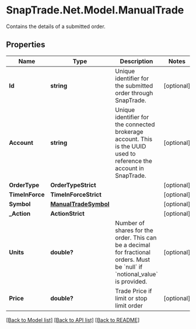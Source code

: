 # SnapTrade.Net.Model.ManualTrade
Contains the details of a submitted order.

## Properties

Name | Type | Description | Notes
------------ | ------------- | ------------- | -------------
**Id** | **string** | Unique identifier for the submitted order through SnapTrade. | [optional] 
**Account** | **string** | Unique identifier for the connected brokerage account. This is the UUID used to reference the account in SnapTrade. | [optional] 
**OrderType** | **OrderTypeStrict** |  | [optional] 
**TimeInForce** | **TimeInForceStrict** |  | [optional] 
**Symbol** | [**ManualTradeSymbol**](ManualTradeSymbol.md) |  | [optional] 
**_Action** | **ActionStrict** |  | [optional] 
**Units** | **double?** | Number of shares for the order. This can be a decimal for fractional orders. Must be &#x60;null&#x60; if &#x60;notional_value&#x60; is provided. | [optional] 
**Price** | **double?** | Trade Price if limit or stop limit order | [optional] 

[[Back to Model list]](../README.md#documentation-for-models) [[Back to API list]](../README.md#documentation-for-api-endpoints) [[Back to README]](../README.md)

